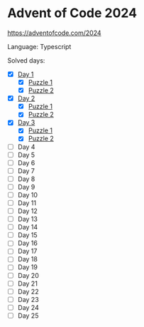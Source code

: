 # Advent of Code 2024

https://adventofcode.com/2024

Language: Typescript

Solved days:

- [x] [Day 1](./tasks/day01/)
  - [x] [Puzzle 1](./tasks/day01/puzzle1.ts)
  - [x] [Puzzle 2](./tasks/day01/puzzle2.ts)
- [x] [Day 2](./tasks/day02/)
  - [x] [Puzzle 1](./tasks/day02/puzzle1.ts)
  - [x] [Puzzle 2](./tasks/day02/puzzle2.ts)
- [x] [Day 3](./tasks/day03/)
  - [x] [Puzzle 1](./tasks/day03/puzzle1.ts)
  - [x] [Puzzle 2](./tasks/day03/puzzle2.ts)
- [ ] Day 4
- [ ] Day 5
- [ ] Day 6
- [ ] Day 7
- [ ] Day 8
- [ ] Day 9
- [ ] Day 10
- [ ] Day 11
- [ ] Day 12
- [ ] Day 13
- [ ] Day 14
- [ ] Day 15
- [ ] Day 16
- [ ] Day 17
- [ ] Day 18
- [ ] Day 19
- [ ] Day 20
- [ ] Day 21
- [ ] Day 22
- [ ] Day 23
- [ ] Day 24
- [ ] Day 25
